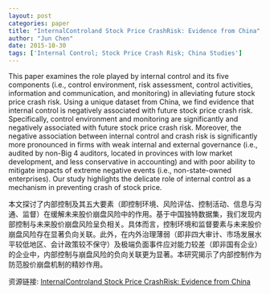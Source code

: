 ```yaml
---
layout: post
categories: paper
title: "InternalControland Stock Price CrashRisk: Evidence from China"
author: "Jun Chen"
date: 2015-10-30
tags: ['Internal Control; Stock Price Crash Risk; China Studies']
---
```


This paper examines the role played by internal control and its five components (i.e., control environment, risk assessment, control activities, information and communication, and monitoring) in alleviating future stock price crash risk. Using a unique dataset from China, we find evidence that internal control is negatively associated with future stock price crash risk. Specifically, control environment and monitoring are significantly and negatively associated with future stock price crash risk. Moreover, the negative association between internal control and crash risk is significantly more pronounced in firms with weak internal and external governance (i.e., audited by non-Big 4 auditors, located in provinces with low market development, and less conservative in accounting) and with poor ability to mitigate impacts of extreme negative events (i.e., non-state-owned enterprises). Our study highlights the delicate role of internal control as a mechanism in preventing crash of stock price.

本文探讨了内部控制及其五大要素（即控制环境、风险评估、控制活动、信息与沟通、监督）在缓解未来股价崩盘风险中的作用。基于中国独特数据集，我们发现内部控制与未来股价崩盘风险呈负相关。具体而言，控制环境和监督要素与未来股价崩盘风险存在显著负向关联。此外，在内外治理薄弱（即非四大审计、市场发展水平较低地区、会计政策较不保守）及极端负面事件应对能力较差（即非国有企业）的企业中，内部控制与崩盘风险的负向关联更为显著。本研究揭示了内部控制作为防范股价崩盘机制的精妙作用。

资源链接: [InternalControland Stock Price CrashRisk: Evidence from China](https://papers.ssrn.com/sol3/papers.cfm?abstract_id=2683714)
